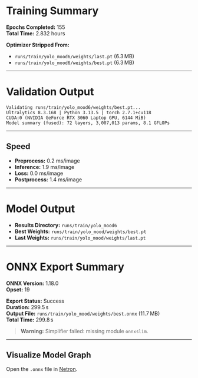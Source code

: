 # Training Summary

**Epochs Completed:** 155  
**Total Time:** 2.832 hours

**Optimizer Stripped From:**
- `runs/train/yolo_mood6/weights/last.pt` (6.3 MB)
- `runs/train/yolo_mood6/weights/best.pt` (6.3 MB)

---

# Validation Output

```
Validating runs/train/yolo_mood6/weights/best.pt...
Ultralytics 8.3.168 | Python 3.13.5 | torch 2.7.1+cu118
CUDA:0 (NVIDIA GeForce RTX 3060 Laptop GPU, 6144 MiB)
Model summary (fused): 72 layers, 3,007,013 params, 8.1 GFLOPs
```

---

## Speed

- **Preprocess:** 0.2 ms/image
- **Inference:** 1.9 ms/image
- **Loss:** 0.0 ms/image
- **Postprocess:** 1.4 ms/image

---

# Model Output

- **Results Directory:** `runs/train/yolo_mood6`
- **Best Weights:** `runs/train/yolo_mood/weights/best.pt`
- **Last Weights:** `runs/train/yolo_mood/weights/last.pt`

---

# ONNX Export Summary

**ONNX Version:** 1.18.0  
**Opset:** 19

**Export Status:** Success  
**Duration:** 299.5 s  
**Output File:** `runs/train/yolo_mood/weights/best.onnx` (11.7 MB)  
**Total Time:** 299.8 s

> **Warning:** Simplifier failed: missing module `onnxslim`.

---

## Visualize Model Graph

Open the `.onnx` file in [Netron](https://netron.app).